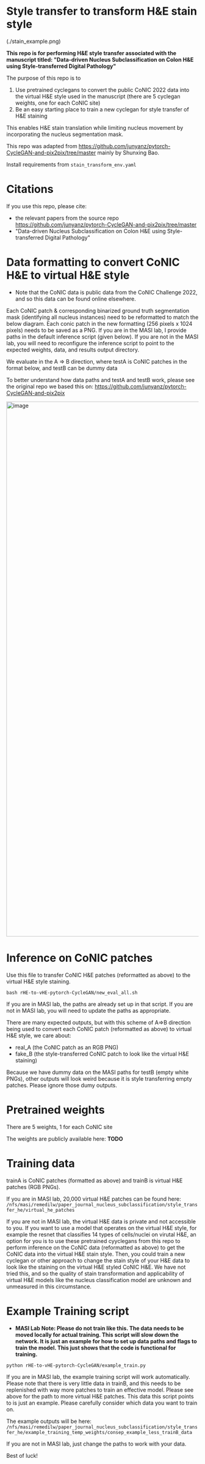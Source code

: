 # Style transfer to transform H&E stain style

(./stain_example.png)

**This repo is for performing H&E style transfer associated with the manuscript titled:
"Data-driven Nucleus Subclassification on Colon H&E using Style-transferred Digital Pathology"**

The purpose of this repo is to 
1) Use pretrained cyclegans to convert the public CoNIC 2022 data into the virtual H&E style used in the manuscript (there are 5 cyclegan weights, one for each CoNIC site)
3) Be an easy starting place to train a new cyclegan for style transfer of H&E staining

This enables H&E stain translation while limiting nucleus movement by incorporating the nucleus segmentation mask.

This repo was adapted from https://github.com/junyanz/pytorch-CycleGAN-and-pix2pix/tree/master
mainly by Shunxing Bao.

Install requirements from ```stain_transform_env.yaml```

# Citations
If you use this repo, please cite:
- the relevant papers from the source repo https://github.com/junyanz/pytorch-CycleGAN-and-pix2pix/tree/master
- "Data-driven Nucleus Subclassification on Colon H&E using Style-transferred Digital Pathology"

# Data formatting to convert CoNIC H&E to virtual H&E style
- Note that the CoNIC data is public data from the CoNIC Challenge 2022, and so this data can be found online elsewhere.

Each CoNIC patch & 
corresponding binarized ground truth segmentation mask (identifying all nucleus instances) 
need to be reformatted to match the below diagram.
Each conic patch in the new formatting (256 pixels x 1024 pixels) needs to be saved as a PNG.
If you are in the MASI lab, I provide paths in the default inference script (given below).
If you are not in the MASI lab, you will need to reconfigure the inference script to point to the 
expected weights, data, and results output directory.

We evaluate in the A => B direction, where testA is CoNIC patches in the format below, 
and testB can be dummy data

To better understand how data paths and testA and testB work, please see the original repo 
we based this on: https://github.com/junyanz/pytorch-CycleGAN-and-pix2pix 

<img width="1398" alt="image" src="https://github.com/MASILab/he_stain_translation_cyclegan_MASI_INTERNAL/assets/32654540/55277249-fea9-4439-9b1f-a76091b9cf98">

# Inference on CoNIC patches
Use this file to transfer CoNIC H&E patches (reformatted as above) to the virtual H&E style staining.

```bash rHE-to-vHE-pytorch-CycleGAN/new_eval_all.sh```

If you are in MASI lab, the paths are already set up in that script.
If you are not in MASI lab, you will need to update the paths as appropriate.

There are many expected outputs, but with this scheme of A=>B direction being used to convert each CoNIC patch (reformatted as above) to virtual H&E style, we care about:
- real_A (the CoNIC patch as an RGB PNG)
- fake_B (the style-transferred CoNIC patch to look like the virtual H&E staining)

Because we have dummy data on the MASI paths for testB (empty white PNGs), other outputs will look weird because it is style transferring empty patches.
Please ignore those dumy outputs.

# Pretrained weights
There are 5 weights, 1 for each CoNIC site

The weights are publicly available here: **TODO**

# Training data
trainA is CoNIC patches (formatted as above) and trainB is virtual H&E patches (RGB PNGs).

If you are in MASI lab, 20,000 virtual H&E patches can be found here: ```/nfs/masi/remedilw/paper_journal_nucleus_subclassification/style_transfer_he/virtual_he_patches```

If you are not in MASI lab, the virtual H&E data is private and not accessible to you. If you want to use a model that operates on the virtual H&E style, for example the resnet that classifies 14 types of cells/nuclei on virutal H&E, an option for you is to use these pretrained cyyclegans from this repo to perform inference on the CoNIC data (reformatted as above) to get the CoNIC data into the virtual H&E stain style. Then, you could train a new cyclegan or other approach to change the stain style of your H&E data to look like the staining on the virtual H&E styled CoNIC H&E. We have not tried this, and so the quality of stain transformation and applicability of virtual H&E models like the nucleus classification model are unknown and unmeasured in this circumstance.

# Example Training script
- **MASI Lab Note: Please do not train like this. The data needs to be moved locally for actual training. This script will slow down the network. It is just an example for how to set up data paths and flags to train the model. This just shows that the code is functional for training.**

```python rHE-to-vHE-pytorch-CycleGAN/example_train.py```

If you are in MASI lab, the example training script will work automatically.
Please note that there is very little data in trainB, and this needs to be replenished with way more patches to train an effective model.
Please see above for the path to more virtual H&E patches. This data this script points to is just an example. Please carefully consider which data you want to train on.

The example outputs will be here: ```/nfs/masi/remedilw/paper_journal_nucleus_subclassification/style_transfer_he/example_training_temp_weights/consep_example_less_trainB_data```

If you are not in MASI lab, just change the paths to work with your data.

Best of luck!



